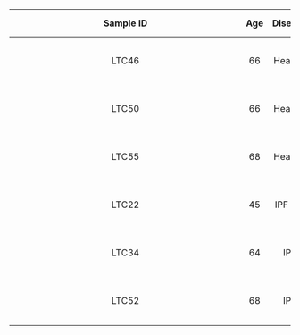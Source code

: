 | Sample ID <div style="width: 300pt">|	Age | Disease	| Disease stage |	Smoke | Lobe	| Platform	| Aiming reads	| PCR cycles	| Seq length |
| :----: | :----: | :----: | :----: | :----: | :----: | :----: | :----: | :----: | :----: |
| LTC46	| 66	| Healthy	| NA	| non smoker	| RML	| Illumina® NovaSeq 6000	| 100,000 reads/cell X 10,000 cells/library	| 14	| 2 x150 | 
| LTC50	| 66	| Healthy	| NA	| non smoker	| Right	| Illumina® NovaSeq 6000	| 100,000 reads/cell X 10,000 cells/library	| 14	| 2 x150 | 
| LTC55	| 68	| Healthy	| NA	| non smoker	| RUL	| Illumina® NovaSeq 6000	| 100,000 reads/cell X 10,000 cells/library	| 14	| 2 x150 | 
| LTC22	| 45	| IPF ILD	| End stage	| non smoker | RLL	| Illumina® NovaSeq 6000	| 100,000 reads/cell X 10,000 cells/library	| 14	| 2 x150 | 
| LTC34	| 64	| IPF	| End stage	| non smoker	| RLL	| Illumina® NovaSeq 6000	| 100,000 reads/cell X 10,000 cells/library	| 14	| 2 x150 | 
| LTC52	| 68	| IPF	| End stage	| non smoker	| Whole lung	| Illumina® NovaSeq 6000	| 100,000 reads/cell X 10,000 cells/library	| 14	| 2 x150 | 
